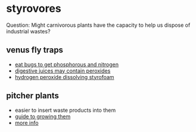 # styrovores
Question: Might carnivorous plants have the capacity to help us dispose of industrial wastes?

## venus fly traps
* [eat bugs to get phosphorous and nitrogen](https://www.scientificamerican.com/article/how-does-the-venus-flytra/)
* [digestive juices may contain peroxides](http://eol.org/pages/584643/details)
* [hydrogen peroxide dissolving styrofoam](https://www.youtube.com/watch?v=aKnS0pL8ueQ)

## pitcher plants
* easier to insert waste products into them
* [guide to growing them](https://m.wikihow.com/Grow-Pitcher-Plants)
* [more info](https://www.californiacarnivores.com/collections/sarracenia-hybrids)
